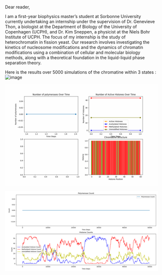 Dear reader,

I am a first-year biophysics master’s student at Sorbonne University currently undertaking an internship under the supervision of Dr. Genevieve Thon, a biologist at the Department of Biology of the University of Copenhagen (UCPH), and Dr. Kim Sneppen, a physicist at the Niels Bohr Institute of UCPH. The focus of my internship is the study of heterochromatin in fission yeast. Our research involves investigating the kinetics of nucleosome modifications and the dynamics of chromatin modifications using a combination of cellular and molecular biology methods, along with a theoretical foundation in the liquid-liquid phase separation theory.

Here is the results over 5000 simulations of the chromatine within 3 states : 
![image](https://github.com/Adrien-Berard/InternshipKU/assets/74345091/67199d34-c360-439f-ae98-3afe832be3b5)

![gif](https://github.com/Adrien-Berard/InternshipKU/blob/main/animated_3stateschromatine.gif)

![image](https://github.com/Adrien-Berard/InternshipKU/blob/main/ModellingChromatine/FigureBistability.png)
